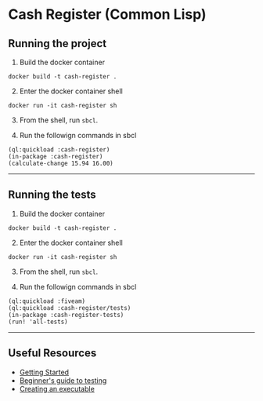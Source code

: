 # Cash Register (Common Lisp)

## Running the project

1. Build the docker container

```
docker build -t cash-register .
```

2. Enter the docker container shell

```
docker run -it cash-register sh
```

3. From the shell, run `sbcl`.

4. Run the followign commands in sbcl

```sbcl
(ql:quickload :cash-register)
(in-package :cash-register)
(calculate-change 15.94 16.00)
```

---

## Running the tests

1. Build the docker container

```
docker build -t cash-register .
```

2. Enter the docker container shell

```
docker run -it cash-register sh
```

3. From the shell, run `sbcl`.

4. Run the followign commands in sbcl

``` sbcl
(ql:quickload :fiveam)
(ql:quickload :cash-register/tests)
(in-package :cash-register-tests)
(run! 'all-tests)
```


---

## Useful Resources

- [Getting Started](https://lispcookbook.github.io/cl-cookbook/getting-started.html)
- [Beginner's guide to testing](https://turtleware.eu/posts/Tutorial-Working-with-FiveAM.html)
- [Creating an executable](https://lispcookbook.github.io/cl-cookbook/scripting.html)